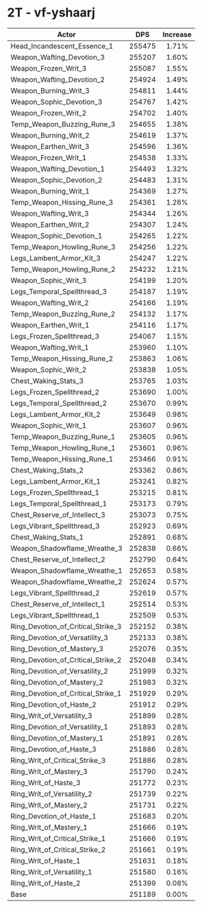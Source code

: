 # 2T - vf-yshaarj
| Actor | DPS | Increase |
|---|:---:|:---:|
|Head_Incandescent_Essence_1|255475|1.71%|
|Weapon_Wafting_Devotion_3|255207|1.60%|
|Weapon_Frozen_Writ_3|255087|1.55%|
|Weapon_Wafting_Devotion_2|254924|1.49%|
|Weapon_Burning_Writ_3|254811|1.44%|
|Weapon_Sophic_Devotion_3|254767|1.42%|
|Weapon_Frozen_Writ_2|254702|1.40%|
|Temp_Weapon_Buzzing_Rune_3|254655|1.38%|
|Weapon_Burning_Writ_2|254619|1.37%|
|Weapon_Earthen_Writ_3|254596|1.36%|
|Weapon_Frozen_Writ_1|254538|1.33%|
|Weapon_Wafting_Devotion_1|254493|1.32%|
|Weapon_Sophic_Devotion_2|254483|1.31%|
|Weapon_Burning_Writ_1|254369|1.27%|
|Temp_Weapon_Hissing_Rune_3|254361|1.26%|
|Weapon_Wafting_Writ_3|254344|1.26%|
|Weapon_Earthen_Writ_2|254307|1.24%|
|Weapon_Sophic_Devotion_1|254265|1.22%|
|Temp_Weapon_Howling_Rune_3|254256|1.22%|
|Legs_Lambent_Armor_Kit_3|254247|1.22%|
|Temp_Weapon_Howling_Rune_2|254232|1.21%|
|Weapon_Sophic_Writ_3|254199|1.20%|
|Legs_Temporal_Spellthread_3|254187|1.19%|
|Weapon_Wafting_Writ_2|254166|1.19%|
|Temp_Weapon_Buzzing_Rune_2|254132|1.17%|
|Weapon_Earthen_Writ_1|254116|1.17%|
|Legs_Frozen_Spellthread_3|254067|1.15%|
|Weapon_Wafting_Writ_1|253960|1.10%|
|Temp_Weapon_Hissing_Rune_2|253863|1.06%|
|Weapon_Sophic_Writ_2|253838|1.05%|
|Chest_Waking_Stats_3|253765|1.03%|
|Legs_Frozen_Spellthread_2|253690|1.00%|
|Legs_Temporal_Spellthread_2|253670|0.99%|
|Legs_Lambent_Armor_Kit_2|253649|0.98%|
|Weapon_Sophic_Writ_1|253607|0.96%|
|Temp_Weapon_Buzzing_Rune_1|253605|0.96%|
|Temp_Weapon_Howling_Rune_1|253601|0.96%|
|Temp_Weapon_Hissing_Rune_1|253466|0.91%|
|Chest_Waking_Stats_2|253362|0.86%|
|Legs_Lambent_Armor_Kit_1|253241|0.82%|
|Legs_Frozen_Spellthread_1|253215|0.81%|
|Legs_Temporal_Spellthread_1|253173|0.79%|
|Chest_Reserve_of_Intellect_3|253073|0.75%|
|Legs_Vibrant_Spellthread_3|252923|0.69%|
|Chest_Waking_Stats_1|252891|0.68%|
|Weapon_Shadowflame_Wreathe_3|252838|0.66%|
|Chest_Reserve_of_Intellect_2|252790|0.64%|
|Weapon_Shadowflame_Wreathe_1|252653|0.58%|
|Weapon_Shadowflame_Wreathe_2|252624|0.57%|
|Legs_Vibrant_Spellthread_2|252619|0.57%|
|Chest_Reserve_of_Intellect_1|252514|0.53%|
|Legs_Vibrant_Spellthread_1|252509|0.53%|
|Ring_Devotion_of_Critical_Strike_3|252152|0.38%|
|Ring_Devotion_of_Versatility_3|252133|0.38%|
|Ring_Devotion_of_Mastery_3|252076|0.35%|
|Ring_Devotion_of_Critical_Strike_2|252048|0.34%|
|Ring_Devotion_of_Versatility_2|251999|0.32%|
|Ring_Devotion_of_Mastery_2|251983|0.32%|
|Ring_Devotion_of_Critical_Strike_1|251929|0.29%|
|Ring_Devotion_of_Haste_2|251912|0.29%|
|Ring_Writ_of_Versatility_3|251899|0.28%|
|Ring_Devotion_of_Versatility_1|251893|0.28%|
|Ring_Devotion_of_Mastery_1|251891|0.28%|
|Ring_Devotion_of_Haste_3|251886|0.28%|
|Ring_Writ_of_Critical_Strike_3|251886|0.28%|
|Ring_Writ_of_Mastery_3|251790|0.24%|
|Ring_Writ_of_Haste_3|251772|0.23%|
|Ring_Writ_of_Versatility_2|251739|0.22%|
|Ring_Writ_of_Mastery_2|251731|0.22%|
|Ring_Devotion_of_Haste_1|251683|0.20%|
|Ring_Writ_of_Mastery_1|251666|0.19%|
|Ring_Writ_of_Critical_Strike_1|251666|0.19%|
|Ring_Writ_of_Critical_Strike_2|251661|0.19%|
|Ring_Writ_of_Haste_1|251631|0.18%|
|Ring_Writ_of_Versatility_1|251580|0.16%|
|Ring_Writ_of_Haste_2|251399|0.08%|
|Base|251189|0.00%|
